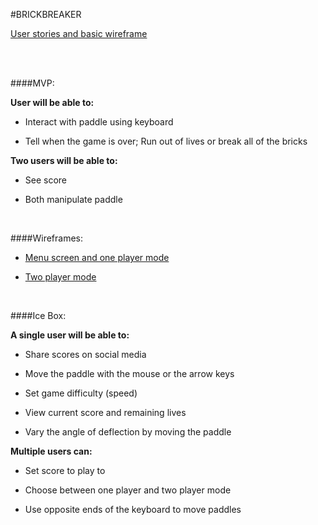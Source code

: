 #BRICKBREAKER

[User stories and basic wireframe](http://i.imgur.com/WXBmxnM.jpg)

<br>

<br>

####MVP:

**User will be able to:**

- Interact with paddle using keyboard

- Tell when the game is over; Run out of lives or break all of the bricks

**Two users will be able to:**

- See score

- Both manipulate paddle

<br>


####Wireframes:

- [Menu screen and one player mode](https://i.imgur.com/gFl1e8b.jpg)

- [Two player mode](https://i.imgur.com/18TdOHz.png)

<br>

####Ice Box:

**A single user will be able to:**

- Share scores on social media

- Move the paddle with the mouse or the arrow keys

- Set game difficulty (speed)

- View current score and remaining lives

- Vary the angle of deflection by moving the paddle

**Multiple users can:**

- Set score to play to

- Choose between one player and two player mode

- Use opposite ends of the keyboard to move paddles




	